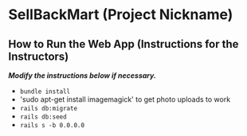 # SellBackMart (Project Nickname)

## How to Run the Web App (Instructions for the Instructors)

***Modify the instructions below if necessary.***

- `bundle install`
- 'sudo apt-get install imagemagick' to get photo uploads to work
- `rails db:migrate`
- `rails db:seed`
- `rails s -b 0.0.0.0`